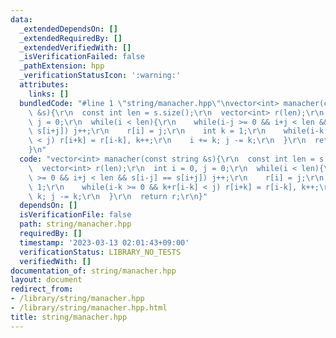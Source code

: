 ```yaml
---
data:
  _extendedDependsOn: []
  _extendedRequiredBy: []
  _extendedVerifiedWith: []
  _isVerificationFailed: false
  _pathExtension: hpp
  _verificationStatusIcon: ':warning:'
  attributes:
    links: []
  bundledCode: "#line 1 \"string/manacher.hpp\"\nvector<int> manacher(const string\
    \ &s){\r\n  const int len = s.size();\r\n  vector<int> r(len);\r\n  int i = 0,\
    \ j = 0;\r\n  while(i < len){\r\n    while(i-j >= 0 && i+j < len && s[i-j] ==\
    \ s[i+j]) j++;\r\n    r[i] = j;\r\n    int k = 1;\r\n    while(i-k >= 0 && k+r[i-k]\
    \ < j) r[i+k] = r[i-k], k++;\r\n    i += k; j -= k;\r\n  }\r\n  return r;\r\n\
    }\n"
  code: "vector<int> manacher(const string &s){\r\n  const int len = s.size();\r\n\
    \  vector<int> r(len);\r\n  int i = 0, j = 0;\r\n  while(i < len){\r\n    while(i-j\
    \ >= 0 && i+j < len && s[i-j] == s[i+j]) j++;\r\n    r[i] = j;\r\n    int k =\
    \ 1;\r\n    while(i-k >= 0 && k+r[i-k] < j) r[i+k] = r[i-k], k++;\r\n    i +=\
    \ k; j -= k;\r\n  }\r\n  return r;\r\n}"
  dependsOn: []
  isVerificationFile: false
  path: string/manacher.hpp
  requiredBy: []
  timestamp: '2023-03-13 02:01:43+09:00'
  verificationStatus: LIBRARY_NO_TESTS
  verifiedWith: []
documentation_of: string/manacher.hpp
layout: document
redirect_from:
- /library/string/manacher.hpp
- /library/string/manacher.hpp.html
title: string/manacher.hpp
---
```

